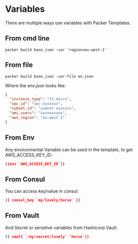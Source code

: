 # Variables

There are multiple ways use variables with Packer Templates.

## From cmd line

```cli
packer build base.json -var 'region=eu-west-1'
```

## From file

```cli
packer build base.json -var-file en.json
```

Where the env.json looks like:

```json
{
  "instance_type": "t2.micro",
  "vpc_id": "vpc-xxxxxxx",
  "subnet_id": "subnet-xxxxxxx",
  "ami_users": "xxxxxxxxxx",
  "aws_region": "eu-west-1"
}
```

## From Env

Any environmental Variable can be used in the template, to get AWS_ACCESS_KEY_ID:

```json
{{env `AWS_ACCESS_KEY_ID`}}
```

## From Consul

You can access key/value in consul:

```json
{{ consul_key `my/lovely/horse` }}
```

## From Vault

And Secret or sensitive variables from Hashicorp Vault:

```json
{{ vault `/my/secret/lovely` `horse`}}
```
